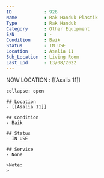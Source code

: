 ```yaml
---
ID            : 926
Name          : Rak Handuk Plastik
Type          : Rak Handuk
Category      : Other Equipment
S/N           : -
Condition     : Baik
Status        : IN USE
Location      : Asalia 11
Sub_Location  : Living Room
Last_Upd      : 13/08/2022
---
```



NOW LOCATION : [[Asalia 11]]

```ad-History
collapse: open

## Location
- [[Asalia 11]]

## Condition
- Baik

## Status
- IN USE

## Service
- None

>Note:
>


```
